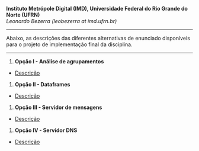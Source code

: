 **Instituto Metrópole Digital (IMD), Universidade Federal do Rio Grande do Norte (UFRN)**  
*Leonardo Bezerra (leobezerra at imd.ufrn.br)*

---

Abaixo, as descrições das diferentes alternativas de enunciado disponíveis para o projeto de implementação final da disciplina.

---

1. **Opção I - Análise de agrupamentos**
  * [Descrição](projetos/clustering/descricao.md)
1. **Opção II - Dataframes**
  * [Descrição](projetos/dns-server/descricao.md)
1. **Opção III - Servidor de mensagens**
  * [Descrição](projetos/msg-server/descricao.md)
1. **Opção IV - Servidor DNS**
  * [Descrição](projetos/dns-server/descricao.md)
